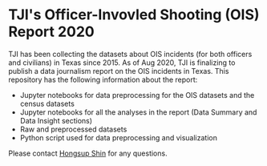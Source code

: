 # TJI's Officer-Invovled Shooting (OIS) Report 2020
TJI has been collecting the datasets about OIS incidents (for both officers and civilians) in Texas since 2015. As of Aug 2020, TJI is finalizing to publish a data journalism report on the OIS incidents in Texas. This repository has the following information about the report:
- Jupyter notebooks for data preprocessing for the OIS datasets and the census datasets
- Jupyter notebooks for all the analyses in the report (Data Summary and Data Insight sections)
- Raw and preprocessed datasets
- Python script used for data preprocessing and visualization

Please contact [Hongsup Shin](hongsup.shin@pm.me) for any questions.